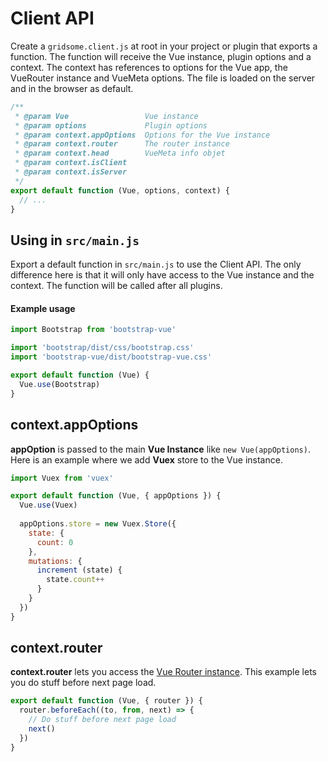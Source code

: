 # Client API

Create a `gridsome.client.js` at root in your project or plugin that exports a function. The function will receive the Vue instance, plugin options and a context. The context has references to options for the Vue app, the VueRouter instance and VueMeta options. The file is loaded on the server and in the browser as default.

```js
/**
 * @param Vue                 Vue instance
 * @param options             Plugin options
 * @param context.appOptions  Options for the Vue instance
 * @param context.router      The router instance
 * @param context.head        VueMeta info objet
 * @param context.isClient
 * @param context.isServer
 */
export default function (Vue, options, context) {
  // ...
}
```

## Using in `src/main.js`

Export a default function in `src/main.js` to use the Client API. The only difference here is that it will only have access to the Vue instance and the context. The function will be called after all plugins.

#### Example usage

```js
import Bootstrap from 'bootstrap-vue'

import 'bootstrap/dist/css/bootstrap.css'
import 'bootstrap-vue/dist/bootstrap-vue.css'

export default function (Vue) {
  Vue.use(Bootstrap)
}
```

## context.appOptions
**appOption** is passed to the main **Vue Instance** like `new Vue(appOptions)`.
Here is an example where we add **Vuex** store to the Vue instance.

```js
import Vuex from 'vuex'

export default function (Vue, { appOptions }) {
  Vue.use(Vuex)
  
  appOptions.store = new Vuex.Store({
    state: {
      count: 0
    },
    mutations: {
      increment (state) {
        state.count++
      }
    }
  })
}
```

## context.router
**context.router** lets you access the [Vue Router instance](https://router.vuejs.org/api/#router-instance-methods).
This example lets you do stuff before next page load.

```js
export default function (Vue, { router }) {
  router.beforeEach((to, from, next) => {
    // Do stuff before next page load
    next()
  })
}
```
